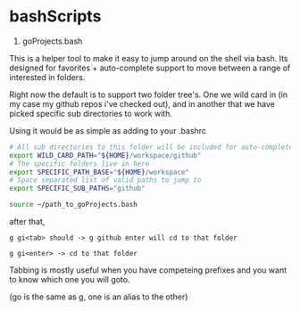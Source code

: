 bashScripts
===========


1. goProjects.bash

This is a helper tool to make it easy to jump around on the shell via bash. Its designed for favorites + auto-complete support to move between a range of interested in folders.

Right now the default is to support two folder tree's. One we wild card in (in my case my github repos i've checked out), and in another that we have picked specific sub directories to work with.

Using it would be as simple as adding to your .bashrc
```bash
# All sub directories to this folder will be included for auto-complete, go
export WILD_CARD_PATH="${HOME}/workspace/github"
# The specific folders live in here
export SPECIFIC_PATH_BASE="${HOME}/workspace"
# Space separated list of valid paths to jump to
export SPECIFIC_SUB_PATHS="github"

source ~/path_to_goProjects.bash
```

after that, 

```g gi<tab> should -> g github enter will cd to that folder```

```g gi<enter> -> cd to that folder```

Tabbing is mostly useful when you have competeing prefixes and you want to know which one you will goto.

(go is the same as g, one is an alias to the other)




